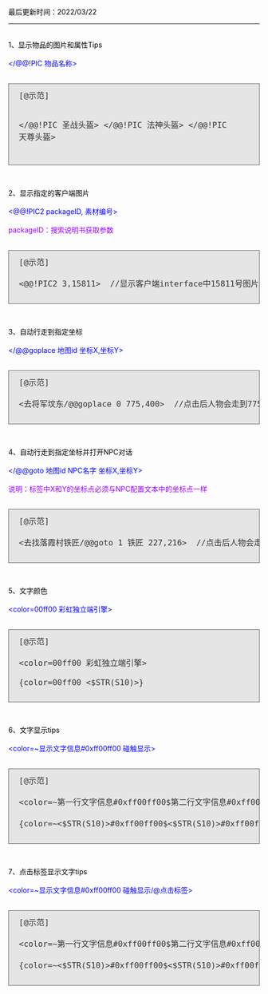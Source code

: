 <!DOCTYPE html PUBLIC "-//W3C//DTD XHTML 1.0 Transitional//EN" "http://www.w3.org/TR/xhtml1/DTD/xhtml1-transitional.dtd">
<html xmlns="http://www.w3.org/1999/xhtml">
<head>
<meta http-equiv="Content-Type" content="text/html; charset=gb2312" />
<title>特殊标签分类</title>
<style type="text/css">
body {
	margin-left: 50px;
	margin-top: 50px;
	margin-right: 50px;
	margin-bottom: 50px;
	color: #000;
}
.zise {
	color: #90F;
}
.lan {
	color: #00F;
}
.fen {
	color: #F0F;
}
.hong {
	color: #F00;
}
.duanluo {
	padding-left: 2em;
}
.zhushi {
	color: #0C0;
}

.biaoti {
	font-weight: bold;
	font-size: 24px;
	color: #F0F;
}
.cheng {
	color: #F60;
	font-weight: bold;
}
/* code */
.code { background: #e5e5e5; padding: 10px 20px 10px; border: 1px solid #666; margin: 0; font-size: 16px; color:#333333;}
</style>
</head>

<body>
最后更新时间：2022/03/22<br />
<hr />
<br />
<span class="biaoti">1、显示物品的图片和属性Tips</span><br /><br />
<span class="lan">&lt;/@@!PIC 物品名称&gt;</span><br /><br />
<pre><div class="code">[@示范]

&lt;/@@!PIC 圣战头盔&gt;      &lt;/@@!PIC 法神头盔&gt;     &lt;/@@!PIC 天尊头盔&gt;

</div></pre>
<br />

<span class="biaoti">2、显示指定的客户端图片</span><br /><br />
<span class="lan">&lt;@@!PIC2 packageID, 素材编号&gt;</span><br /><br />
<span class="zise">packageID：搜索说明书获取参数</span><br />
<br />
<pre><div class="code">[@示范]

&lt;@@!PIC2 3,15811&gt;  //显示客户端interface中15811号图片

</div></pre>
<br />

<span class="biaoti">3、自动行走到指定坐标</span><br /><br />
<span class="lan">&lt;/@@goplace 地图id 坐标X,坐标Y&gt;</span><br /><br />
<pre><div class="code">[@示范]

&lt;去将军坟东/@@goplace 0 775,400&gt;  //点击后人物会走到775:400坐标点

</div></pre>
<br />

<span class="biaoti">4、自动行走到指定坐标并打开NPC对话</span><br /><br />
<span class="lan">&lt;/@@goto 地图id NPC名字 坐标X,坐标Y&gt;</span><br /><br />
<span class="zise">说明：标签中X和Y的坐标点必须与NPC配置文本中的坐标点一样</span><br />
<br />
<pre><div class="code">[@示范]

&lt;去找落霞村铁匠/@@goto 1 铁匠 227,216&gt;  //点击后人物会走到227:216坐标点上打开铁匠对话框

</div></pre>
<br />

<span class="biaoti">5、文字颜色</span><br /><br />
<span class="lan">&lt;color=00ff00 彩虹独立端引擎&gt;</span><br /><br />
<pre><div class="code">[@示范]

&lt;color=00ff00 彩虹独立端引擎&gt;

{color=00ff00 &lt;$STR(S10)&gt;}

</div></pre>
<br />

<span class="biaoti">6、文字显示tips</span><br /><br />
<span class="lan">&lt;color=~显示文字信息#0xff00ff00 碰触显示&gt;</span><br /><br />
<pre><div class="code">[@示范]

&lt;color=~第一行文字信息#0xff00ff00$第二行文字信息#0xff00ff00$第三行文字信息#0xff00ff00 文字碰触显示&gt;

{color=~<$STR(S10)>#0xff00ff00$<$STR(S10)>#0xff00ff00$<$STR(S10)>#0xff00ff00 文字碰触显示}

</div></pre>
<br />

<span class="biaoti">7、点击标签显示文字tips</span><br /><br />
<span class="lan">&lt;color=~显示文字信息#0xff00ff00 碰触显示/@点击标签&gt;</span><br /><br />
<pre><div class="code">[@示范]

&lt;color=~第一行文字信息#0xff00ff00$第二行文字信息#0xff00ff00$第三行文字信息#0xff00ff00 进入地图/@进入地图&gt;

{color=~<$STR(S10)>#0xff00ff00$<$STR(S10)>#0xff00ff00$<$STR(S10)>#0xff00ff00 进入地图/@进入地图}

</div>
</pre>
<br />

</body>
</html>




